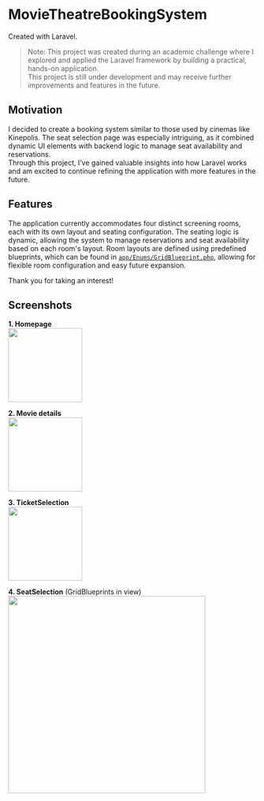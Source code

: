 # MovieTheatreBookingSystem
Created with Laravel.

> Note: This project was created during an academic challenge where I explored and applied the Laravel framework by building a practical, hands-on application.  
> This project is still under development and may receive further improvements and features in the future.  

## Motivation
I decided to create a booking system similar to those used by cinemas like Kinepolis. The seat selection page was especially intriguing, as it combined dynamic UI elements with backend logic to manage seat availability and reservations.  
Through this project, I’ve gained valuable insights into how Laravel works and am excited to continue refining the application with more features in the future.

## Features
The application currently accommodates four distinct screening rooms, each with its own layout and seating configuration.
The seating logic is dynamic, allowing the system to manage reservations and seat availability based on each room's layout.
Room layouts are defined using predefined blueprints, which can be found in [`app/Enums/GridBlueprint.php`](https://github.com/EnsoVanPoucke/TheatreBookingSystem/blob/main/app/Enums/GridBlueprint.php), allowing for flexible room configuration and easy future expansion.

Thank you for taking an interest!

## Screenshots
<p align="left"><strong>1. Homepage</strong><br>
<a href="https://github.com/EnsoVanPoucke/TheatreBookingSystem/blob/main/public/images/screenshots/screenshot_1.jpg?raw=true">
    <img src="https://github.com/EnsoVanPoucke/TheatreBookingSystem/blob/main/public/images/screenshots/screenshot_1.jpg?raw=true" width="150"/>
</a>
</p>
<p align="left"><strong>2. Movie details</strong><br>
<a href="https://github.com/EnsoVanPoucke/TheatreBookingSystem/blob/main/public/images/screenshots/screenshot_2.jpg?raw=true">
    <img src="https://github.com/EnsoVanPoucke/TheatreBookingSystem/blob/main/public/images/screenshots/screenshot_2.jpg?raw=true" width="150"/>
</a>
</p>
<p align="left"><strong>3. TicketSelection</strong><br>
<a href="https://github.com/EnsoVanPoucke/TheatreBookingSystem/blob/main/public/images/screenshots/screenshot_3.jpg?raw=true">
    <img src="https://github.com/EnsoVanPoucke/TheatreBookingSystem/blob/main/public/images/screenshots/screenshot_3.jpg?raw=true" width="150"/>
</a>
</p>
<p align="left"><strong>4. SeatSelection</strong> (GridBlueprints in view)<br>
<a href="https://github.com/EnsoVanPoucke/TheatreBookingSystem/blob/main/public/images/screenshots/screenshot_4.jpg?raw=true">
  <img src="https://github.com/EnsoVanPoucke/TheatreBookingSystem/blob/main/public/images/screenshots/screenshot_4.jpg?raw=true" width="400"/>
</a>
</p>
